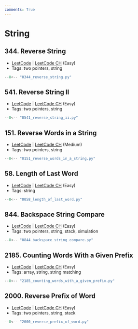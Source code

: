 ```yaml
---
comments: True
---
```


# String

## 344. Reverse String

-   [LeetCode](https://leetcode.com/problems/reverse-string/) | [LeetCode CH](https://leetcode.cn/problems/reverse-string/) (Easy)
-   Tags: two pointers, string

```python
--8<-- "0344_reverse_string.py"
```

## 541. Reverse String II

-   [LeetCode](https://leetcode.com/problems/reverse-string-ii/) | [LeetCode CH](https://leetcode.cn/problems/reverse-string-ii/) (Easy)
-   Tags: two pointers, string

```python
--8<-- "0541_reverse_string_ii.py"
```

## 151. Reverse Words in a String

-   [LeetCode](https://leetcode.com/problems/reverse-words-in-a-string/) | [LeetCode CH](https://leetcode.cn/problems/reverse-words-in-a-string/) (Medium)
-   Tags: two pointers, string

```python
--8<-- "0151_reverse_words_in_a_string.py"
```

## 58. Length of Last Word

-   [LeetCode](https://leetcode.com/problems/length-of-last-word/) | [LeetCode CH](https://leetcode.cn/problems/length-of-last-word/) (Easy)
-   Tags: string

```python
--8<-- "0058_length_of_last_word.py"
```

## 844. Backspace String Compare

-   [LeetCode](https://leetcode.com/problems/backspace-string-compare/) | [LeetCode CH](https://leetcode.cn/problems/backspace-string-compare/) (Easy)
-   Tags: two pointers, string, stack, simulation

```python
--8<-- "0844_backspace_string_compare.py"
```

## 2185. Counting Words With a Given Prefix

-   [LeetCode](https://leetcode.com/problems/counting-words-with-a-given-prefix/) | [LeetCode CH](https://leetcode.cn/problems/counting-words-with-a-given-prefix/) (Easy)
-   Tags: array, string, string matching

```python
--8<-- "2185_counting_words_with_a_given_prefix.py"
```

## 2000. Reverse Prefix of Word

-   [LeetCode](https://leetcode.com/problems/reverse-prefix-of-word/) | [LeetCode CH](https://leetcode.cn/problems/reverse-prefix-of-word/) (Easy)
-   Tags: two pointers, string, stack

```python
--8<-- "2000_reverse_prefix_of_word.py"
```
